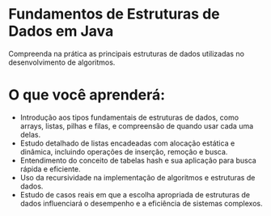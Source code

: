 # Fundamentos de Estruturas de Dados em Java

Compreenda na prática as principais estruturas de dados utilizadas no desenvolvimento de algoritmos.

# O que você aprenderá:
- Introdução aos tipos fundamentais de estruturas de dados, como arrays, listas, pilhas e filas, e compreensão de quando usar cada uma delas.
- Estudo detalhado de listas encadeadas com alocação estática e dinâmica, incluindo operações de inserção, remoção e busca.
- Entendimento do conceito de tabelas hash e sua aplicação para busca rápida e eficiente.
- Uso da recursividade na implementação de algoritmos e estruturas de dados.
- Estudo de casos reais em que a escolha apropriada de estruturas de dados influenciará o desempenho e a eficiência de sistemas complexos.